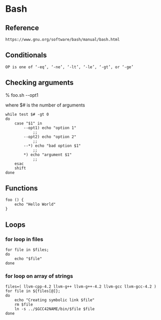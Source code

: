 # Bash

## Reference

	https://www.gnu.org/software/bash/manual/bash.html

## Conditionals

	OP is one of ‘-eq’, ‘-ne’, ‘-lt’, ‘-le’, ‘-gt’, or ‘-ge’

## Checking arguments

% foo.sh --opt1

where $# is the number of arguments

	while test $# -gt 0
	do
	    case "$1" in
	        --opt1) echo "option 1"
	            ;;
	        --opt2) echo "option 2"
	            ;;
	        --*) echo "bad option $1"
	            ;;
	        *) echo "argument $1"
	            ;;
	    esac
	    shift
	done

## Functions

	foo () {
		echo "Hello World"
	}

## Loops

### for loop in files

	for file in $files;
  	do
    	echo "$file"
	done

### for loop on array of strings

  	files=( llvm-cpp-4.2 llvm-g++ llvm-g++-4.2 llvm-gcc llvm-gcc-4.2 )
	for file in ${files[@]};
	do
    	echo "Creating symbolic link $file"
    	rm $file
    	ln -s ../$GCC42NAME/bin/$file $file
	done
